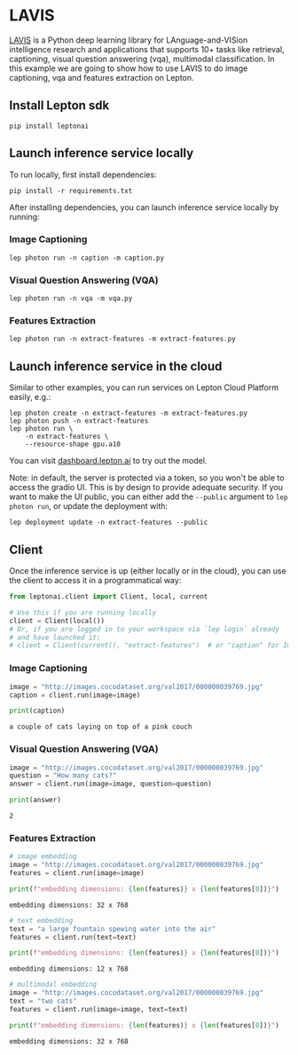 # LAVIS

[LAVIS](https://github.com/salesforce/LAVIS) is a Python deep learning library for LAnguage-and-VISion intelligence research and applications that supports 10+ tasks like retrieval, captioning, visual question answering (vqa), multimodal classification. In this example we are going to show how to use LAVIS to do image captioning, vqa and features extraction on Lepton.

## Install Lepton sdk
```shell
pip install leptonai
```

## Launch inference service locally

To run locally, first install dependencies:
```shell
pip install -r requirements.txt
```

After installing dependencies, you can launch inference service locally by running:

### Image Captioning

```shell
lep photon run -n caption -m caption.py
```

### Visual Question Answering (VQA)

```shell
lep photon run -n vqa -m vqa.py
```

### Features Extraction

```shell
lep photon run -n extract-features -m extract-features.py
```

## Launch inference service in the cloud

Similar to other examples, you can run services on Lepton Cloud Platform easily, e.g.:

```shell
lep photon create -n extract-features -m extract-features.py
lep photon push -n extract-features
lep photon run \
    -n extract-features \
    --resource-shape gpu.a10
```

You can visit [dashboard.lepton.ai](https://dashboard.lepton.ai/) to try out the model.

Note: in default, the server is protected via a token, so you won't be able to access the gradio UI. This is by design to provide adequate security. If you want to make the UI public, you can either add the `--public` argument to `lep photon run`, or update the deployment with:

```shell
lep deployment update -n extract-features --public
```

## Client

Once the inference service is up (either locally or in the cloud), you can use the client to access it in a programmatical way:

```python
from leptonai.client import Client, local, current

# Use this if you are running locally
client = Client(local())
# Or, if you are logged in to your workspace via `lep login` already
# and have launched it:
# client = Client(current(), "extract-features")  # or "caption" for Image Captioning, or "vqa" for VQA
```

### Image Captioning
```python
image = "http://images.cocodataset.org/val2017/000000039769.jpg"
caption = client.run(image=image)

print(caption)
```

```
a couple of cats laying on top of a pink couch
```

### Visual Question Answering (VQA)

```python
image = "http://images.cocodataset.org/val2017/000000039769.jpg"
question = "How many cats?"
answer = client.run(image=image, question=question)

print(answer)
```

```
2
```

### Features Extraction

```python
# image embedding
image = "http://images.cocodataset.org/val2017/000000039769.jpg"
features = client.run(image=image)

print(f"embedding dimensions: {len(features)} x {len(features[0])}")
```

```
embedding dimensions: 32 x 768
```

```python
# text embedding
text = "a large fountain spewing water into the air"
features = client.run(text=text)

print(f"embedding dimensions: {len(features)} x {len(features[0])}")
```

```
embedding dimensions: 12 x 768
```

```python
# multimodal embedding
image = "http://images.cocodataset.org/val2017/000000039769.jpg"
text = "two cats"
features = client.run(image=image, text=text)

print(f"embedding dimensions: {len(features)} x {len(features[0])}")
```

```
embedding dimensions: 32 x 768
```

